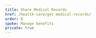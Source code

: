 ```yaml
---
title: Share Medical Records
href: /health-care/get-medical-records/
order: 8
spoke: Manage benefits
private: true
---
```

